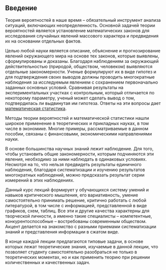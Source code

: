## Введение

Теория вероятностей в наше время – обязательный инструмент анализа ситуаций, включающих неопределенность. Основной задачей теории вероятностей является установление математических законов для исследования случайных явлений массового характера и предвидения их на основании отдельных фактов.

Целью любой науки является описание, объяснение и прогнозирование явлений окружающего мира на основе тех законов, которые выявлены, сформулированы и доказаны. Благодаря наблюдениям за окружающей действительностью (природой, обществом, человеком) выявляются отдельные закономерности. Ученые формулируют их в виде гипотез и для подтверждения своих выводов должны проводить многократные наблюдения за исследуемым явлением с сохранением первоначально заданных основных условий. Сравнивая результаты на экспериментальных участках с контрольным, который отличается по некоторому параметру, ученый может сделать вывод о том, подтвердилась ли выдвинутая им гипотеза. Ответы на эти вопросы дает [математическая статистика](../GLOSSARY.md#математическая-статистика).

Методы теории вероятностей и математической статистики нашли широкое применение в теоретических и прикладных науках, в том числе в экономике. Многие примеры, рассматриваемые в данном пособии, связаны с финансовыми, экономическими направлениями науки.

В основе большинства научных знаний лежит наблюдение. Для того, чтобы установить общие закономерности, которым подчиняются эти явления, необходимо за ними наблюдать в одинаковых условиях. Несмотря на то, что нельзя предвидеть результаты единичного наблюдения, благодаря систематизации и изучению результатов многократных наблюдений, можно предсказать результат серии измерений в этих наблюдениях.

Данный курс лекций формирует у обучающихся систему умений и навыков критического мышления, его вариативность, умение самостоятельно принимать решение, критично работать с любой литературой, в том числе с информацией, представленной в виде графиков, схем, таблиц. Все эти и другие качества характерны для творческой личности, а именно такие специалисты – компетентные, конкурентоспособные – востребованы современным обществом.
Акцент делается на знакомство с разными приемами систематизации знаний и представления информации в сжатом виде.


В конце каждой лекции предлагаются типовые задачи, в основе которых лежат теоретические знания, изучаемые в данной лекции, что позволяет студенту самостоятельно разобраться не только в теоретических моментах, но и как применить теорию при решении количественных и качественных задач.